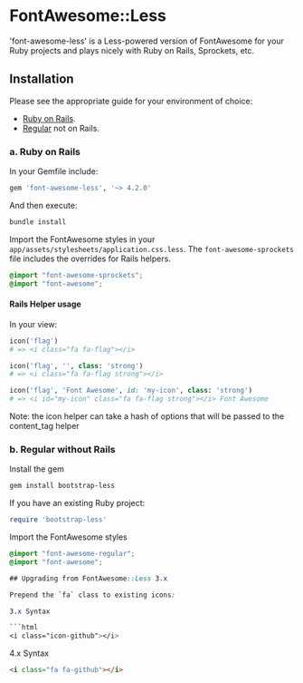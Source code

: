 # FontAwesome::Less

'font-awesome-less' is a Less-powered version of FontAwesome for your Ruby projects and plays nicely with 
 Ruby on Rails, Sprockets, etc.
 
 
## Installation

Please see the appropriate guide for your environment of choice:

* [Ruby on Rails](#a-ruby-on-rails).
* [Regular](#b-compass-without-rails) not on Rails.


### a. Ruby on Rails

In your Gemfile include:

```ruby
gem 'font-awesome-less', '~> 4.2.0'
```

And then execute:

```sh
bundle install
```

Import the FontAwesome styles in your `app/assets/stylesheets/application.css.less`. The `font-awesome-sprockets` file
includes the overrides for Rails helpers.

```scss
@import "font-awesome-sprockets";
@import "font-awesome";
```

#### Rails Helper usage

In your view:

```ruby
icon('flag')
# => <i class="fa fa-flag"></i>
```

```ruby
icon('flag', '', class: 'strong')
# => <i class="fa fa-flag strong"></i>
```

```ruby
icon('flag', 'Font Awesome', id: 'my-icon', class: 'strong')
# => <i id="my-icon" class="fa fa-flag strong"></i> Font Awesome
```

Note: the icon helper can take a hash of options that will be passed to the content_tag helper

### b. Regular without Rails

Install the gem

```sh
gem install bootstrap-less
```

If you have an existing Ruby project:

```ruby
require 'bootstrap-less'
```

Import the FontAwesome styles

```scss
@import "font-awesome-regular";
@import "font-awesome";

## Upgrading from FontAwesome::Less 3.x

Prepend the `fa` class to existing icons:

3.x Syntax

```html
<i class="icon-github"></i>
```

4.x Syntax

```html
<i class="fa fa-github"></i>
```
